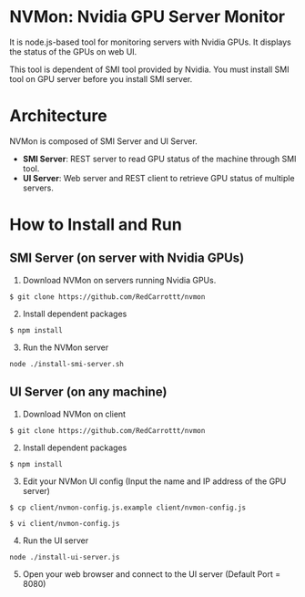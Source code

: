 # NVMon: Nvidia GPU Server Monitor
It is node.js-based tool for monitoring servers with Nvidia GPUs. It displays the status of the GPUs on web UI.

This tool is dependent of SMI tool provided by Nvidia. You must install SMI tool on GPU server before you install SMI server.

# Architecture
NVMon is composed of SMI Server and UI Server.
* **SMI Server**: REST server to read GPU status of the machine through SMI tool.
* **UI Server**: Web server and REST client to retrieve GPU status of multiple servers.

# How to Install and Run
## SMI Server (on server with Nvidia GPUs)
1. Download NVMon on servers running Nvidia GPUs.

```$ git clone https://github.com/RedCarrottt/nvmon```

2. Install dependent packages

```$ npm install```

3. Run the NVMon server

```node ./install-smi-server.sh```

## UI Server (on any machine)
1. Download NVMon on client

```$ git clone https://github.com/RedCarrottt/nvmon```

2. Install dependent packages

```$ npm install```

3. Edit your NVMon UI config (Input the name and IP address of the GPU server)

```$ cp client/nvmon-config.js.example client/nvmon-config.js```

```$ vi client/nvmon-config.js```

4. Run the UI server

```node ./install-ui-server.js```

5. Open your web browser and connect to the UI server (Default Port = 8080)
